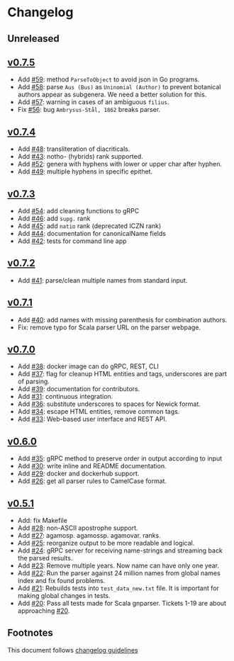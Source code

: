 # Changelog

## Unreleased

## [v0.7.5]

- Add [#59]: method `ParseToObject` to avoid json in Go programs.
- Add [#58]: parse `Aus (Bus)` as `Uninomial (Author)` to prevent botanical
             authors appear as subgenera. We need a better solution for this.
- Add [#57]: warning in cases of an ambiguous `filius`.
- Fix [#56]: bug `Ambrysus-Stål, 1862` breaks parser.

## [v0.7.4]

- Add [#48]: transliteration of diacriticals.
- Add [#43]: notho- (hybrids) rank supported.
- Add [#52]: genera with hyphens with lower or upper char after hyphen.
- Add [#49]: multiple hyphens in specific epithet.

## [v0.7.3]

- Add [#54]: add cleaning functions to gRPC
- Add [#46]: add ``supg.`` rank
- Add [#45]: add ``natio`` rank (deprecated ICZN rank)
- Add [#44]: documentation for canonicalName fields
- Add [#42]: tests for command line app

## [v0.7.2]

- Add [#41]: parse/clean multiple names from standard input.

## [v0.7.1]

- Add [#40]: add names with missing parenthesis for combination authors.
- Fix: remove typo for Scala parser URL on the parser webpage.

## [v0.7.0]

- Add [#38]: docker image can do gRPC, REST, CLI
- Add [#37]: flag for cleanup HTML entities and tags,
             underscores are part of parsing.
- Add [#39]: documentation for contributors.
- Add [#31]: continuous integration.
- Add [#36]: substitute underscores to spaces for Newick format.
- Add [#34]: escape HTML entities, remove common tags.
- Add [#33]: Web-based user interface and REST API.

## [v0.6.0]

- Add [#35]: gRPC method to preserve order in output according to input
- Add [#30]: write inline and README documentation.
- Add [#29]: docker and dockerhub support.
- Add [#26]: get all parser rules to CamelCase format.

## [v0.5.1]

- Add: fix Makefile
- Add [#28]: non-ASCII apostrophe support.
- Add [#27]: agamosp. agamossp. agamovar. ranks.
- Add [#25]: reorganize output to be more readable and logical.
- Add [#24]: gRPC server for receiving name-strings and streaming back the
             parsed results.
- Add [#23]: Remove multiple years. Now name can have only one year.
- Add [#22]: Run the parser against 24 million names from global names index and
             fix found problems.
- Add [#21]: Rebuilds tests into ``test_data_new.txt`` file. It is important for
             making global changes in tests.
- Add [#20]: Pass all tests made for Scala gnparser. Tickets 1-19 are about
             approaching [#20].

## Footnotes

This document follows [changelog guidelines]

[v0.7.5]: https://gitlab.com/gogna/gnparser/compare/v0.7.4...v0.7.5
[v0.7.4]: https://gitlab.com/gogna/gnparser/compare/v0.7.3...v0.7.4
[v0.7.3]: https://gitlab.com/gogna/gnparser/compare/v0.7.2...v0.7.3
[v0.7.2]: https://gitlab.com/gogna/gnparser/compare/v0.7.1...v0.7.2
[v0.7.1]: https://gitlab.com/gogna/gnparser/compare/v0.7.0...v0.7.1
[v0.7.0]: https://gitlab.com/gogna/gnparser/compare/v0.6.0...v0.7.0
[v0.6.0]: https://gitlab.com/gogna/gnparser/compare/v0.5.1...v0.6.0
[v0.5.1]: https://gitlab.com/gogna/gnparser/tree/v0.5.1

[#59]: https://gitlab.com/gogna/gnparser/issues/59
[#58]: https://gitlab.com/gogna/gnparser/issues/58
[#57]: https://gitlab.com/gogna/gnparser/issues/57
[#56]: https://gitlab.com/gogna/gnparser/issues/56
[#55]: https://gitlab.com/gogna/gnparser/issues/55
[#54]: https://gitlab.com/gogna/gnparser/issues/54
[#52]: https://gitlab.com/gogna/gnparser/issues/52
[#49]: https://gitlab.com/gogna/gnparser/issues/49
[#48]: https://gitlab.com/gogna/gnparser/issues/48
[#46]: https://gitlab.com/gogna/gnparser/issues/46
[#45]: https://gitlab.com/gogna/gnparser/issues/45
[#44]: https://gitlab.com/gogna/gnparser/issues/44
[#43]: https://gitlab.com/gogna/gnparser/issues/43
[#42]: https://gitlab.com/gogna/gnparser/issues/42
[#41]: https://gitlab.com/gogna/gnparser/issues/41
[#40]: https://gitlab.com/gogna/gnparser/issues/40
[#39]: https://gitlab.com/gogna/gnparser/issues/39
[#38]: https://gitlab.com/gogna/gnparser/issues/38
[#37]: https://gitlab.com/gogna/gnparser/issues/37
[#36]: https://gitlab.com/gogna/gnparser/issues/36
[#35]: https://gitlab.com/gogna/gnparser/issues/35
[#34]: https://gitlab.com/gogna/gnparser/issues/34
[#33]: https://gitlab.com/gogna/gnparser/issues/33
[#32]: https://gitlab.com/gogna/gnparser/issues/32
[#31]: https://gitlab.com/gogna/gnparser/issues/31
[#30]: https://gitlab.com/gogna/gnparser/issues/30
[#29]: https://gitlab.com/gogna/gnparser/issues/29
[#28]: https://gitlab.com/gogna/gnparser/issues/28
[#27]: https://gitlab.com/gogna/gnparser/issues/27
[#26]: https://gitlab.com/gogna/gnparser/issues/26
[#25]: https://gitlab.com/gogna/gnparser/issues/25
[#24]: https://gitlab.com/gogna/gnparser/issues/24
[#23]: https://gitlab.com/gogna/gnparser/issues/23
[#22]: https://gitlab.com/gogna/gnparser/issues/22
[#21]: https://gitlab.com/gogna/gnparser/issues/21
[#20]: https://gitlab.com/gogna/gnparser/issues/20

[changelog guidelines]: https://github.com/olivierlacan/keep-a-changelog
